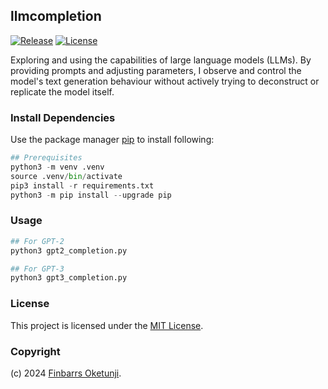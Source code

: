 ## llmcompletion

[![Release](https://img.shields.io/github/release/0xnu/llmcompletion.svg)](https://github.com/0xnu/llmcompletion/releases/latest)
[![License](https://img.shields.io/github/license/0xnu/llmcompletion)](/LICENSE)

Exploring and using the capabilities of large language models (LLMs). By providing prompts and adjusting parameters, I observe and control the model's text generation behaviour without actively trying to deconstruct or replicate the model itself.

### Install Dependencies

Use the package manager [pip](https://pip.pypa.io/en/stable/) to install following:

```python
## Prerequisites
python3 -m venv .venv
source .venv/bin/activate
pip3 install -r requirements.txt
python3 -m pip install --upgrade pip
```

### Usage

```sh
## For GPT-2
python3 gpt2_completion.py

## For GPT-3
python3 gpt3_completion.py
```

### License

This project is licensed under the [MIT License](./LICENSE).

### Copyright

(c) 2024 [Finbarrs Oketunji](https://finbarrs.eu).
